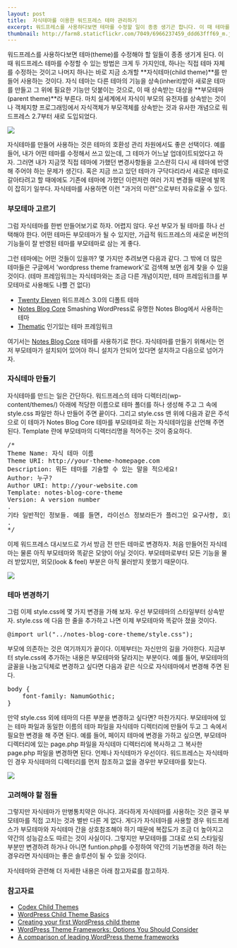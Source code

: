 ```yaml
---
layout: post
title:  자식테마를 이용한 워드프레스 테마 관리하기
excerpt: 워드프레스를 사용하다보면 테마를 수정할 일이 종종 생기곤 합니다. 이 때 테마를 수정하는 방법에는 어떤 것들이 있을까요? 자식테마(child theme)를 이용하는 건 어떨까요.
thumbnail: http://farm8.staticflickr.com/7049/6966237459_ddd63fff69_m.jpg
---
```


워드프레스를 사용하다보면 테마(theme)를 수정해야 할 일들이 종종 생기게 된다. 이 때 워드프레스 테마를 수정할 수 있는 방법은 크게 두 가지인데, 하나는 직접 테마 자체를 수정하는 것이고 나머지 하나는 바로 지금 소개할 **자식테마(child theme)**를 만들어 사용하는 것이다. 자식 테마는 다른 테마의 기능을 상속(inherit)받아 새로운 테마를 만들고 그 위에 필요한 기능만 덧붙이는 것으로, 이 때 상속받는 대상을 **부모테마(parent theme)**라 부른다. 마치 실세계에서 자식이 부모의 유전자를 상속받는 것이나 객체지향 프로그래밍에서 자식객체가 부모객체를 상속받는 것과 유사한 개념으로 워드프레스 2.7부터 새로 도입되었다.

![](http://farm8.staticflickr.com/7049/6966237459_ddd63fff69.jpg)

자식테마를 만들어 사용하는 것은 테마의 호환성 관리 차원에서도 좋은 선택이다. 예를 들어, 내가 어떤 테마를 수정해서 쓰고 있는데, 그 테마가 어느날 업데이트되었다고 하자. 그러면 내가 지금껏 직접 테마에 가했던 변경사항들을 고스란히 다시 새 테마에 반영해 주어야 하는 문제가 생긴다. 혹은 지금 쓰고 있던 테마가 구닥다리라서 새로운 테마로 갈아타려고 할 때에에도 기존에 테마에 가했던 이런저런 여러 가지 변경들 때문에 발목이 잡히기 일쑤다. 자식테마를 사용하면 이런 "과거의 미련"으로부터 자유로울 수 있다.

### 부모테마 고르기

그럼 자식테마를 한번 만들어보기로 하자. 어렵지 않다. 우선 부모가 될 테마를 하나 선택해야 한다. 어떤 테마든 부모테마가 될 수 있지만, 가급적 워드프레스의 새로운 버전의 기능들이 잘 반영된 테마를 부모테마로 삼는 게 좋다. 

그런 테마에는 어떤 것들이 있을까? 몇 가지만 추려보면 다음과 같다. 그 밖에 더 많은 테마들은 구글에서  'wordpress theme framework'로 검색해 보면 쉽게 찾을 수 있을 것이다. (테마 프레임워크는 자식테마와는 조금 다른 개념이지만, 테마 프레임워크를 부모테마로 사용해도 나쁠 건 없다)

* [Twenty Eleven](http://theme.wordpress.com/themes/twentyeleven/) 워드프레스 3.0의 디폴트 테마
* [Notes Blog Core](http://wordpress.org/extend/themes/notes-blog-core-theme) Smashing WordPress로 유명한 Notes Blog에서 사용하는 테마
* [Thematic](http://wordpress.org/extend/themes/thematic) 인기있는 테마 프레임워크

여기서는 [Notes Blog Core](http://wordpress.org/extend/themes/notes-blog-core-theme) 테마를 사용하기로 한다. 자식테마를 만들기 위해서는 먼저 부모테마가 설치되어 있어야 하니 설치가 안되어 있다면 설치하고 다음으로 넘어가자.

### 자식테마 만들기

자식테마를 만드는 일은 간단하다. 워드프레스의 테마 디렉터리(wp-content/themes/) 아래에 적당한 이름으로 테마 폴더를 하나 생성해 주고 그 속에 style.css 파일만 하나 만들어 주면 끝이다. 그리고 style.css 맨 위에 다음과 같은 주석으로 이 테마가 Notes Blog Core 테마를 부모테마로 하는 자식테마임을 선언해 주면 된다. Template 란에 부모테마의 디렉터리명을 적어주는 것이 중요하다.

<pre class="prettyprint">
/*
Theme Name: 자식 테마 이름
Theme URI: http://your-theme-homepage.com
Description: 뭐든 테마를 기술할 수 있는 말을 적으세요!
Author: 누구?
Author URI: http://your-website.com
Template: notes-blog-core-theme
Version: A version number
.
기타 일반적인 정보들. 예를 들면, 라이선스 정보라든가 플러그인 요구사항, 호환성 정보, 기타 사용자들과 나누고픈 내용들
.
*/
</pre>

이제 워드프레스 대시보드로 가서 방금 전 만든 테마로 변경하자. 처음 만들어진 자식테마는 물론 아직 부모테마와 똑같은 모양이 아닐 것이다. 부모테마로부터 모든 기능을 물러 받았지만, 외모(look & feel) 부분은 아직 물러받지 못했기 때문이다. 

![](http://farm8.staticflickr.com/7193/6966237287_e2e74c6905_z.jpg)

### 테마 변경하기

그럼 이제 style.css에 몇 가지 변경을 가해 보자. 우선 부모테마의 스타일부터 상속받자. style.css 에 다음 한 줄을 추가하고 나면 이제 부모테마와 똑같아 졌을 것이다.

<pre class="prettyprint">
@import url("../notes-blog-core-theme/style.css");
</pre>

부모에 의존하는 것은 여기까지가 끝이다. 이제부터는 자신만의 길을 가야한다. 지금부터 style.css에 추가하는 내용은 부모테마와 달라지는 부분이다. 예를 들어, 부모테마의 글꼴을 나눔고딕체로 변경하고 싶다면 다음과 같은 식으로 자식테마에서 변경해 주면 된다.

<pre class="prettyprint">
body {
	font-family: NamumGothic;
}
</pre>

만약 style.css 외에 테마의 다른 부분을 변경하고 싶다면? 마찬가지다. 부모테마에 있는 테마 파일과 동일한 이름의 테마 파일을 자식테마 디렉터리에 만들어 두고 그 속에서 필요한 변경을 해 주면 된다. 예를 들어, 페이지 테마에 변경을 가하고 싶으면, 부모테마 디렉터리에 있는 page.php 파일을 자식테마 디렉터리에 복사하고 그 복사한 page.php 파일을 변경하면 된다. 언제나 자식테마가 우선이다. 워드프레스는 자식테마인 경우 자식테마의 디렉터리를 먼저 참조하고 없을 경우만 부모테마를 찾는다.

![](http://farm8.staticflickr.com/7046/6966237383_534c87d570_z.jpg)

### 고려해야 할 점들

그렇지만 자식테마가 만병통치약은 아니다. 과다하게 자식테마를 사용하는 것은 결국 부모테마를 직접 고치는 것과 별반 다른 게 없다. 게다가 자식테마를 사용할 경우 워드프레스가 부모테마와 자식테마 간을 상호참조해야 하기 때문에 복잡도가 조금 더 높아지고 약간의 성능감소도 따르는 것이 사실이다. 그렇지만 부모테마를 그대로 쓰되 스타일링 부분만 변경하려 하거나 아니면 funtion.php를 수정하여 약간의 기능변경을 하려 하는 경우라면 자식테마는 좋은 솔루션이 될 수 있을 것이다.

자식테마와 관련해 더 자세한 내용은 아래 참고자료를 참고하자.

### 참고자료

* [Codex Child Themes](http://codex.wordpress.org/Child_Themes)
* [WordPress Child Theme Basics](http://themeshaper.com/2009/04/17/wordpress-child-theme-basics/)
* [Creating your first WordPress child theme](http://www.webdesignerdepot.com/2011/12/creating-your-first-wordpress-child-theme/)
* [WordPress Theme Frameworks: Options You Should Consider](http://sixrevisions.com/wordpress/wordpress-theme-frameworks-options-you-should-consider/)
* [A comparison of leading WordPress theme frameworks](http://www.webdesignerdepot.com/2011/10/a-comparison-of-leading-wordpress-theme-frameworks/)

